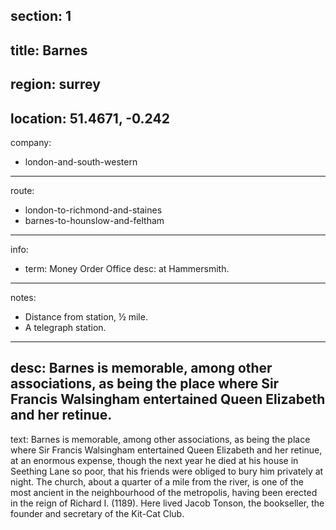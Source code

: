 section: 1
----
title: Barnes
----
region: surrey
----
location: 51.4671, -0.242
----
company:
- london-and-south-western
----
route:
- london-to-richmond-and-staines
- barnes-to-hounslow-and-feltham
----
info:
- term: Money Order Office
  desc: at Hammersmith.
----
notes:
- Distance from station, ½ mile.
- A telegraph station.
----
desc: Barnes is memorable, among other associations, as being the place where Sir Francis Walsingham entertained Queen Elizabeth and her retinue.
----
text: Barnes is memorable, among other associations, as being the place where Sir Francis Walsingham entertained Queen Elizabeth and her retinue, at an enormous expense, though the next year he died at his house in Seething Lane so poor, that his friends were obliged to bury him privately at night. The church, about a quarter of a mile from the river, is one of the most ancient in the neighbourhood of the metropolis, having been erected in the reign of Richard I. (1189). Here lived Jacob Tonson, the bookseller, the founder and secretary of the Kit-Cat Club.
